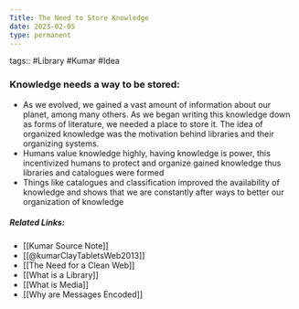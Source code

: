 ```yaml
---
Title: The Need to Store Knowledge
date: 2023-02-05
type: permanent
---
```

tags::  #Library #Kumar #Idea

### Knowledge needs a way to be stored:
- As we evolved, we gained a vast amount of information about our planet, among many others. As we began writing this knowledge down as forms of literature, we needed a place to store it. The idea of organized knowledge was the motivation behind libraries and their organizing systems.
- Humans value knowledge highly, having knowledge is power, this incentivized humans to protect and organize gained knowledge thus libraries and catalogues were formed
- Things like catalogues and classification improved the availability of knowledge and shows that we are constantly after ways to better our organization of knowledge

##### _Related Links:_
- [[Kumar Source Note]]
- [[@kumarClayTabletsWeb2013]]
- [[The Need for a Clean Web]]
- [[What is a Library]]
- [[What is Media]]
- [[Why are Messages Encoded]]